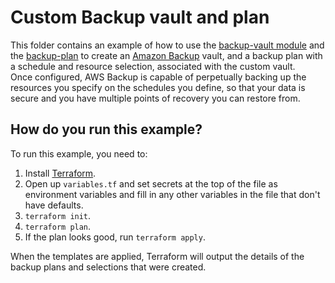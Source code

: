 # Custom Backup vault and plan

This folder contains an example of how to use the [backup-vault module](/modules/backup-vault/README.md) and the [backup-plan](/modules/backup-plan/README.md) to create an [Amazon
Backup](https://aws.amazon.com/backup) vault, and a backup plan with a schedule and resource selection, associated with the custom vault.  
Once configured, AWS Backup is capable of perpetually backing up the resources you specify on the schedules you define, so that your data
is secure and you have multiple points of recovery you can restore from.

## How do you run this example?

To run this example, you need to:

1. Install [Terraform](https://www.terraform.io/).
1. Open up `variables.tf` and set secrets at the top of the file as environment variables and fill in any other variables in
   the file that don't have defaults.
1. `terraform init`.
1. `terraform plan`.
1. If the plan looks good, run `terraform apply`.

When the templates are applied, Terraform will output the details of the backup plans and selections that were created.
